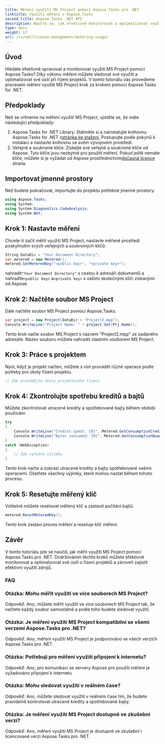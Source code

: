 ```yaml
---
title: Měření využití MS Project pomocí Aspose.Tasks pro .NET
linktitle: Využití měření v Aspose.Tasks
second_title: Aspose.Tasks .NET API
description: Naučte se, jak efektivně monitorovat a optimalizovat využití MS Project pomocí Aspose.Tasks pro .NET. Průvodce krok za krokem pro efektivní řízení projektů.
type: docs
weight: 17
url: /cs/net/license-management/metering-usage/
---
```

## Úvod
Hledáte efektivně spravovat a monitorovat využití MS Project pomocí Aspose.Tasks? Díky výkonu měření můžete sledovat své využití a optimalizovat své úsilí při řízení projektů. V tomto tutoriálu vás provedeme procesem měření využití MS Project krok za krokem pomocí Aspose.Tasks for .NET.
## Předpoklady
Než se vrhneme na měření využití MS Project, ujistěte se, že máte následující předpoklady:
1.  Aspose.Tasks for .NET Library: Stáhněte si a nainstalujte knihovnu Aspose.Tasks for .NET z[stránka ke stažení](https://releases.aspose.com/tasks/net/), Postupujte podle pokynů k instalaci a nastavte knihovnu ve svém vývojovém prostředí.
2.  Veřejné a soukromé klíče: Získejte své veřejné a soukromé klíče od Aspose. Tyto klíče jsou nezbytné pro použití měření. Pokud ještě nemáte klíče, můžete si je vyžádat od Aspose prostřednictvím[dočasná licence](https://purchase.aspose.com/temporary-license/) strana.

## Importovat jmenné prostory
Než budete pokračovat, importujte do projektu potřebné jmenné prostory:
```csharp
using Aspose.Tasks;
using System;
using System.Diagnostics.CodeAnalysis;
using System.Net;

```
## Krok 1: Nastavte měření
Chcete-li začít měřit využití MS Project, nastavte měřené prostředí poskytnutím svých veřejných a soukromých klíčů:
```csharp
String DataDir = "Your Document Directory";
var metered = new Metered();
metered.SetMeteredKey("<public key>", "<private key>");
```
 nahradit`"Your Document Directory"` s cestou k adresáři dokumentů a nahraďte`<public key>` a`<private key>` s vašimi skutečnými klíči získanými od Aspose.
## Krok 2: Načtěte soubor MS Project
Dále načtěte soubor MS Project pomocí Aspose.Tasks:
```csharp
var project = new Project(DataDir + "Project2.mpp");
Console.WriteLine("Project Name: " + project.Get(Prj.Name));
```
Tento krok načte soubor MS Project s názvem "Project2.mpp" ze zadaného adresáře. Název souboru můžete nahradit vlastním souborem MS Project.
## Krok 3: Práce s projektem
Nyní, když je projekt načten, můžete s ním provádět různé operace podle potřeby pro úkoly řízení projektu.
```csharp
// Zde provádějte úkoly projektového řízení
```
## Krok 4: Zkontrolujte spotřebu kreditů a bajtů
Můžete zkontrolovat utracené kredity a spotřebované bajty během období používání:
```csharp
try
{
    Console.WriteLine("Credits spent: {0}", Metered.GetConsumptionCredit());
    Console.WriteLine("Bytes consumed: {0}", Metered.GetConsumptionQuantity());
}
catch (WebException)
{
    // Zde vyřešte výjimky
}
```
Tento krok načte a zobrazí utracené kredity a bajty spotřebované vašimi operacemi. Ošetřete všechny výjimky, které mohou nastat během tohoto procesu.
## Krok 5: Resetujte měřený klíč
Volitelně můžete resetovat měřený klíč a zastavit počítání bajtů:
```csharp
metered.ResetMeteredKey();
```
Tento krok zastaví proces měření a resetuje klíč měření.

## Závěr
V tomto tutoriálu jste se naučili, jak měřit využití MS Project pomocí Aspose.Tasks pro .NET. Dodržováním těchto kroků můžete efektivně monitorovat a optimalizovat své úsilí o řízení projektů a zároveň zajistit efektivní využití zdrojů.
### FAQ
### Otázka: Mohu měřit využití ve více souborech MS Project?
Odpověď: Ano, můžete měřit využití ve více souborech MS Project tak, že načtete každý soubor samostatně a podle toho budete sledovat využití.
### Otázka: Je měření využití MS Project kompatibilní se všemi verzemi Aspose.Tasks pro .NET?
Odpověď: Ano, měření využití MS Project je podporováno ve všech verzích Aspose.Tasks pro .NET.
### Otázka: Potřebuji pro měření využití připojení k internetu?
Odpověď: Ano, pro komunikaci se servery Aspose pro použití měření je vyžadováno připojení k internetu.
### Otázka: Mohu sledovat využití v reálném čase?
Odpověď: Ano, můžete sledovat využití v reálném čase tím, že budete pravidelně kontrolovat utracené kredity a spotřebované bajty.
### Otázka: Je měření využití MS Project dostupné ve zkušební verzi?
Odpověď: Ano, měření využití MS Project je dostupné ve zkušební i licencované verzi Aspose.Tasks pro .NET.